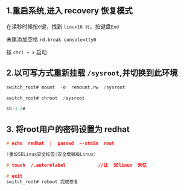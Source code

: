 ## 1.重启系统,进入 recovery 恢复模式

在读秒时候按e键，找到 `linux16 行`，按键盘`End`

末尾添加空格 `rd.break console=tty0`

按 `ctrl + x` 启动

## 2.以可写方式重新挂载 `/sysroot`,并切换到此环境

```c
switch_root# mount  -o  remount,rw  /sysroot

switch_root# chroot  /sysroot

sh-3.2#
```

## 3. 将root用户的密码设置为 redhat

```c
# echo  redhat  |  passwd  --stdin  root

)重设SELinux安全标签(安全增强版Linux)

# touch  /.autorelabel            //让  SElinux  失忆

# exit
switch_root# reboot 完成修复
```

